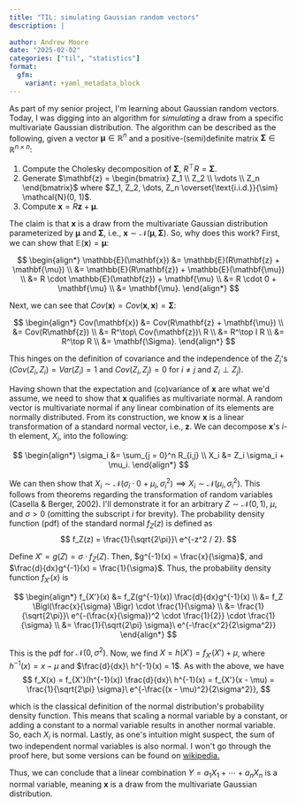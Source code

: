 ```yaml
---
title: "TIL: simulating Gaussian random vectors"
description: |
  
author: Andrew Moore
date: "2025-02-02"
categories: ["til", "statistics"]
format:
  gfm:
    variant: +yaml_metadata_block
---
```


As part of my senior project, I'm learning about Gaussian random vectors. Today, I was digging into an algorithm for *simulating* a draw from a specific multivariate Gaussian distribution. The algorithm can be described as the following, given a vector $\mathbf{\mu} \in \mathbb{R}^n$ and a positive-(semi)definite matrix $\mathbf{\Sigma} \in \mathbb{R}^{n \times n}$:

1. Compute the Cholesky decomposition of $\mathbf{\Sigma}$, $R^\top R = \mathbf{\Sigma}$.
2. Generate $\mathbf{z} = \begin{bmatrix} Z_1 \\ Z_2 \\ \vdots \\ Z_n \end{bmatrix}$ where $Z_1, Z_2, \dots, Z_n \overset{\text{i.i.d.}}{\sim} \mathcal{N}(0, 1)$.
3. Compute $\mathbf{x} = R\mathbf{z} + \mathbf{\mu}$.

The claim is that $\mathbf{x}$ is a draw from the multivariate Gaussian distribution parameterized by $\mathbf{\mu}$ and $\mathbf{\Sigma}$, i.e., $\mathbf{x} \sim \mathcal{N}(\mathbf{\mu}, \mathbf{\Sigma})$. So, why does this work? First, we can show that $\mathbb{E}(\mathbf{x}) = \mathbf{\mu}$:

$$
\begin{align*}
\mathbb{E}(\mathbf{x}) &= \mathbb{E}(R\mathbf{z} + \mathbf{\mu}) \\
  &= \mathbb{E}(R\mathbf{z}) + \mathbb{E}(\mathbf{\mu}) \\
  &= R \cdot \mathbb{E}(\mathbf{z}) + \mathbf{\mu} \\
  &= R \cdot 0 + \mathbf{\mu} \\
  &= \mathbf{\mu}.
\end{align*}
$$

Next, we can see that $Cov(\mathbf{x}) = Cov(\mathbf{x}, \mathbf{x}) = \mathbf{\Sigma}$:

$$
\begin{align*}
Cov(\mathbf{x}) &= Cov(R\mathbf{z} + \mathbf{\mu}) \\
  &= Cov(R\mathbf{z}) \\
  &= R^\top\ Cov(\mathbf{z})\ R \\
  &= R^\top I R \\
  &= R^\top R \\
  &= \mathbf{\Sigma}.
\end{align*}
$$

This hinges on the definition of covariance and the independence of the $Z_i$'s ($Cov(Z_i, Z_i) = Var(Z_i) = 1$ and $Cov(Z_i, Z_j) = 0$ for $i \neq j$ and $Z_i \perp Z_j$).

Having shown that the expectation and (co)variance of $\mathbf{x}$ are what we'd assume, we need to show that $\mathbf{x}$ qualifies as multivariate normal. A random vector is multivariate normal if any linear combination of its elements are normally distributed. From its construction, we know $\mathbf{x}$ is a linear transformation of a standard normal vector, i.e., $\mathbf{z}$. We can decompose $\mathbf{x}$'s $i$-th element, $X_i$, into the following:

$$
\begin{align*}
\sigma_i &= \sum_{j = 0}^n R_{i,j} \\
X_i &= Z_i \sigma_i + \mu_i.
\end{align*}
$$

We can then show that $X_i \sim \mathcal{N}(\sigma_i \cdot 0 + \mu_i, \sigma_i^2) \implies X_i \sim \mathcal{N}(\mu_i, \sigma_i^2)$. This follows from theorems regarding the transformation of random variables (Casella & Berger, 2002). I'll demonstrate it for an arbitrary $Z \sim \mathcal{N}(0, 1)$, $\mu$, and $\sigma > 0$ (omitting the subscript $i$ for brevity). The probability density function (pdf) of the standard normal $f_Z(z)$ is defined as 
$$
f_Z(z) = \frac{1}{\sqrt{2\pi}}\ e^{-z^2 / 2}.
$$

Define $X' = g(Z) = \sigma \cdot f_Z(Z)$. Then, $g^{-1}(x) = \frac{x}{\sigma}$, and $\frac{d}{dx}g^{-1}(x) = \frac{1}{\sigma}$. Thus, the probability density function $f_{X'}(x)$ is

$$
\begin{align*}
f_{X'}(x) &= f_Z(g^{-1}(x)) \frac{d}{dx}g^{-1}(x) \\
  &= f_Z \Bigl(\frac{x}{\sigma} \Bigr) \cdot \frac{1}{\sigma} \\
  &= \frac{1}{\sqrt{2\pi}}\ e^{-(\frac{x}{\sigma})^2 \cdot \frac{1}{2}} \cdot \frac{1}{\sigma} \\
  &= \frac{1}{\sqrt{2\pi} \sigma}\ e^{-\frac{x^2}{2\sigma^2}} 
\end{align*}
$$

This is the pdf for $\mathcal{N}(0, \sigma^2)$. Now, we find $X = h(X') = f_{X'}(X') + \mu$, where $h^{-1}(x) = x - \mu$ and $\frac{d}{dx}\ h^{-1}(x) = 1$. As with the above, we have
$$
f_X(x) = f_{X'}(h^{-1}(x)) \frac{d}{dx}\ h^{-1}(x) = f_{X'}(x - \mu) = \frac{1}{\sqrt{2\pi} \sigma}\ e^{-\frac{(x - \mu)^2}{2\sigma^2}},
$$

which is the classical definition of the normal distribution's probability density function. This means that scaling a normal variable by a constant, or adding a constant to a normal variable results in another normal variable. So, each $X_i$ is normal. Lastly, as one's intuition might suspect, the sum of two independent normal variables is also normal. I won't go through the proof here, but some versions can be found on [wikipedia.](https://en.wikipedia.org/wiki/Sum_of_normally_distributed_random_variables)

Thus, we can conclude that a linear combination $Y = a_1 X_1 + \cdots + a_n X_n$ is a normal variable, meaning $\mathbf{x}$ is a draw from the multivariate Gaussian distribution.
